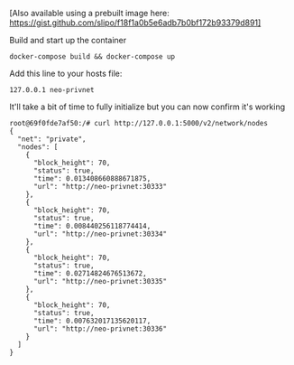 [Also available using a prebuilt image here: https://gist.github.com/slipo/f18f1a0b5e6adb7b0bf172b93379d891]

Build and start up the container
```
docker-compose build && docker-compose up
```

Add this line to your hosts file:
```
127.0.0.1 neo-privnet
```

It'll take a bit of time to fully initialize but you can now confirm it's working
```
root@69f0fde7af50:/# curl http://127.0.0.1:5000/v2/network/nodes
{
  "net": "private",
  "nodes": [
    {
      "block_height": 70,
      "status": true,
      "time": 0.013408660888671875,
      "url": "http://neo-privnet:30333"
    },
    {
      "block_height": 70,
      "status": true,
      "time": 0.008440256118774414,
      "url": "http://neo-privnet:30334"
    },
    {
      "block_height": 70,
      "status": true,
      "time": 0.02714824676513672,
      "url": "http://neo-privnet:30335"
    },
    {
      "block_height": 70,
      "status": true,
      "time": 0.007632017135620117,
      "url": "http://neo-privnet:30336"
    }
  ]
}
```
